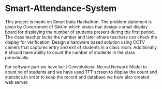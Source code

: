 # Smart-Attendance-System

This project is mode on Smart India Hackathon. The problem statement is given by Government of Sikkim which states that design
a small display board for displaying the number of students present during the first period. The class teacher locks the number
and later others teachers can check the display for verification. Design a hardware based solution using CCTV camers that
captures entry and exit of students in a class room. Additionally it should have ability to count the number of students in the
class periodically.

For software part we have built Convolutional Neural Network Model to count no of students and we have used TFT screen to display
the count and statistics.In order to keep the record and database we have also created web server.

